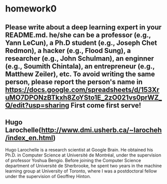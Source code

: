 # homework0
Please write about a deep learning expert in your README.md.
he/she can be a professor (e.g., Yann LeCun), a Ph.D student (e.g., Joseph Chet Redmon), a hacker (e.g., Flood Sung), a researcher (e.g., John Schulman), an enginner (e.g., Soumith Chintala), an entrepreneur (e.g., Matthew Zeiler), etc.
To avoid writing the same person, please report the person's name in  
https://docs.google.com/spreadsheets/d/153XruMO7DPONzBTkxh8ZoYSto1E_2zO021vs0prWZ_Q/edit?usp=sharing
First come first serve!
-------
## Hugo Larochelle(http://www.dmi.usherb.ca/~larocheh/index_en.html)
Hugo Larochelle is a research scientist at Google Brain. He obtained his Ph.D. in Computer Science at Université de Montréal, under the supervision of professor Yoshua Bengio. Before joining the Computer Science department of Université de Sherbrooke, he spent two years in the machine learning group at University of Toronto, where I was a postdoctoral fellow under the supervision of Geoffrey Hinton. 
